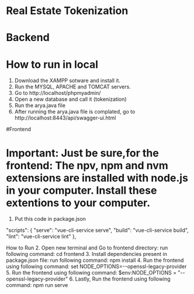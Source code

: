 # Real Estate Tokenization
 
# Backend 

# How to run in local

1. Download the XAMPP sotware and install it.
2. Run the MYSQL, APACHE and TOMCAT servers.
3. Go to http://localhost/phpmyadmin/
4. Open a new database and call it (tokenization)
5. Run the arya.java file
6. After running the arya.java file is complated, go to http://localhost:8443/api/swagger-ui.html


#Frontend
# Important: Just  be sure,for the frontend: The npv, npm and nvm extensions are installed with node.js in your computer. Install these extentions to your computer.

1. Put this code in package.json

"scripts": {
   "serve": "vue-cli-service serve",
   "build": "vue-cli-service build",
   "lint": "vue-cli-service lint"
},

How to Run
2. Open new terminal and Go to frontend directory: run following command: cd frontend
3. Install dependencies present in package.json file: run following command: npm install
4. Run the frontend using following command: set NODE_OPTIONS=--openssl-legacy-provider
5. Run the frontend using following command: $env:NODE_OPTIONS = "--openssl-legacy-provider"
6. Lastly, Run the frontend using following command: npm run serve
